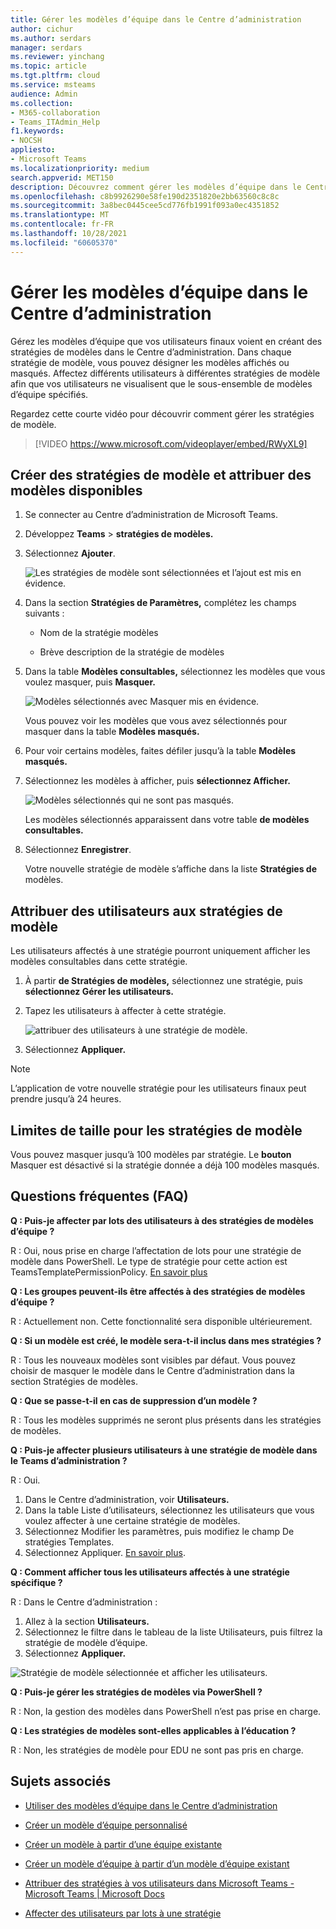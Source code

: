 ```yaml
---
title: Gérer les modèles d’équipe dans le Centre d’administration
author: cichur
ms.author: serdars
manager: serdars
ms.reviewer: yinchang
ms.topic: article
ms.tgt.pltfrm: cloud
ms.service: msteams
audience: Admin
ms.collection:
- M365-collaboration
- Teams_ITAdmin_Help
f1.keywords:
- NOCSH
appliesto:
- Microsoft Teams
ms.localizationpriority: medium
search.appverid: MET150
description: Découvrez comment gérer les modèles d’équipe dans le Centre d’administration
ms.openlocfilehash: c8b9926290e58fe190d2351820e2bb63560c8c8c
ms.sourcegitcommit: 3a8bec0445cee5cd776fb1991f093a0ec4351852
ms.translationtype: MT
ms.contentlocale: fr-FR
ms.lasthandoff: 10/28/2021
ms.locfileid: "60605370"
---
```

# <a name="manage-team-templates-in-the-admin-center"></a>Gérer les modèles d’équipe dans le Centre d’administration

Gérez les modèles d’équipe que vos utilisateurs finaux voient en créant des stratégies de modèles dans le Centre d’administration. Dans chaque stratégie de modèle, vous pouvez désigner les modèles affichés ou masqués.
Affectez différents utilisateurs à différentes stratégies de modèle afin que vos utilisateurs ne visualisent que le sous-ensemble de modèles d’équipe spécifiés.

Regardez cette courte vidéo pour découvrir comment gérer les stratégies de modèle.

> [!VIDEO https://www.microsoft.com/videoplayer/embed/RWyXL9]

## <a name="create-template-policies-and-assign-available-templates"></a>Créer des stratégies de modèle et attribuer des modèles disponibles

1. Se connecter au Centre d’administration de Microsoft Teams.

2. Développez **Teams**  >  **stratégies de modèles.**

3. Sélectionnez **Ajouter**.

    ![Les stratégies de modèle sont sélectionnées et l’ajout est mis en évidence.](media/template-policies-1.png)

1. Dans la section **Stratégies de Paramètres,** complétez les champs suivants :

    - Nom de la stratégie modèles

    - Brève description de la stratégie de modèles

2. Dans la table **Modèles consultables,** sélectionnez les modèles que vous voulez masquer, puis **Masquer.**

    ![Modèles sélectionnés avec Masquer mis en évidence.](media/template-policies-2.png)

    Vous pouvez voir les modèles que vous avez sélectionnés pour masquer dans la table **Modèles masqués.**

1. Pour voir certains modèles, faites défiler jusqu’à la table **Modèles masqués.**

2. Sélectionnez les modèles à afficher, puis **sélectionnez Afficher.**

   ![Modèles sélectionnés qui ne sont pas masqués.](media/template-policies-3.png)

   Les modèles sélectionnés apparaissent dans votre table **de modèles consultables.**
3. Sélectionnez **Enregistrer**.

   Votre nouvelle stratégie de modèle s’affiche dans la liste **Stratégies de** modèles.

## <a name="assign-users-to-the-template-policies"></a>Attribuer des utilisateurs aux stratégies de modèle

Les utilisateurs affectés à une stratégie pourront uniquement afficher les modèles consultables dans cette stratégie.

1. À partir **de Stratégies de modèles,** sélectionnez une stratégie, puis **sélectionnez Gérer les utilisateurs.**

2. Tapez les utilisateurs à affecter à cette stratégie.

   ![attribuer des utilisateurs à une stratégie de modèle.](media/template-policies-4.png)

3. Sélectionnez **Appliquer.**

> [!Note]
> L’application de votre nouvelle stratégie pour les utilisateurs finaux peut prendre jusqu’à 24 heures.

## <a name="size-limits-for-template-policies"></a>Limites de taille pour les stratégies de modèle

Vous pouvez masquer jusqu’à 100 modèles par stratégie. Le **bouton** Masquer est désactivé si la stratégie donnée a déjà 100 modèles masqués.

## <a name="frequently-asked-questions"></a>Questions fréquentes (FAQ)

**Q : Puis-je affecter par lots des utilisateurs à des stratégies de modèles d’équipe ?**
  
R : Oui, nous prise en charge l’affectation de lots pour une stratégie de modèle dans PowerShell. Le type de stratégie pour cette action est TeamsTemplatePermissionPolicy. [En savoir plus](/powershell/module/teams/new-csbatchpolicyassignmentoperation)

**Q : Les groupes peuvent-ils être affectés à des stratégies de modèles d’équipe ?**

R : Actuellement non. Cette fonctionnalité sera disponible ultérieurement.

**Q : Si un modèle est créé, le modèle sera-t-il inclus dans mes stratégies ?**

R : Tous les nouveaux modèles sont visibles par défaut. Vous pouvez choisir de masquer le modèle dans le Centre d’administration dans la section Stratégies de modèles.

**Q : Que se passe-t-il en cas de suppression d’un modèle ?**

R : Tous les modèles supprimés ne seront plus présents dans les stratégies de modèles.

**Q : Puis-je affecter plusieurs utilisateurs à une stratégie de modèle dans le Teams d’administration ?**

R : Oui.

1. Dans le Centre d’administration, voir **Utilisateurs.**
1. Dans la table Liste d’utilisateurs, sélectionnez les utilisateurs que vous voulez affecter à une certaine stratégie de modèles.
1. Sélectionnez Modifier les paramètres, puis modifiez le champ De stratégies Templates.
1. Sélectionnez Appliquer. [En savoir plus](./assign-policies-users-and-groups.md#assign-a-policy-to-a-batch-of-users).

**Q : Comment afficher tous les utilisateurs affectés à une stratégie spécifique ?**

R : Dans le Centre d’administration :

1. Allez à la section **Utilisateurs.**
2. Sélectionnez le filtre dans le tableau de la liste Utilisateurs, puis filtrez la stratégie de modèle d’équipe.
3. Sélectionnez **Appliquer.**

![Stratégie de modèle sélectionnée et afficher les utilisateurs.](media/template-policies-5.png)

**Q : Puis-je gérer les stratégies de modèles via PowerShell ?**

R : Non, la gestion des modèles dans PowerShell n’est pas prise en charge.

**Q : Les stratégies de modèles sont-elles applicables à l’éducation ?**

R : Non, les stratégies de modèle pour EDU ne sont pas pris en charge.

## <a name="related-topics"></a>Sujets associés

- [Utiliser des modèles d’équipe dans le Centre d’administration](./get-started-with-teams-templates-in-the-admin-console.md)

- [Créer un modèle d’équipe personnalisé](./create-a-team-template.md)

- [Créer un modèle à partir d’une équipe existante](./create-template-from-existing-team.md)

- [Créer un modèle d’équipe à partir d’un modèle d’équipe existant](./create-template-from-existing-template.md)

- [Attribuer des stratégies à vos utilisateurs dans Microsoft Teams - Microsoft Teams \| Microsoft Docs](./policy-assignment-overview.md)

- [Affecter des utilisateurs par lots à une stratégie](/powershell/module/teams/new-csbatchpolicyassignmentoperation)

